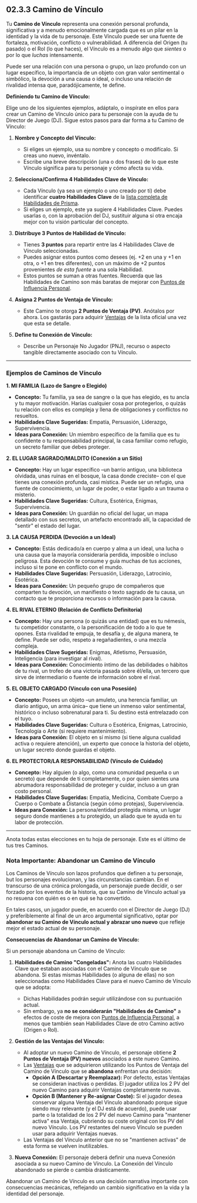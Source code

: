 ## 02.3.3 Camino de Vínculo

Tu **Camino de Vínculo** representa una conexión personal profunda, significativa y a menudo emocionalmente cargada que es un pilar en la identidad y la vida de tu personaje. Este Vínculo puede ser una fuente de fortaleza, motivación, conflicto o vulnerabilidad. A diferencia del Origen (tu pasado) o el Rol (lo que haces), el Vínculo es a menudo algo que *sientes* o por lo que *luchas* intensamente.

Puede ser una relación con una persona o grupo, un lazo profundo con un lugar específico, la importancia de un objeto con gran valor sentimental o simbólico, la devoción a una causa o ideal, o incluso una relación de rivalidad intensa que, paradójicamente, te define.

**Definiendo tu Camino de Vínculo:**

Elige uno de los siguientes ejemplos, adáptalo, o inspírate en ellos para crear un Camino de Vínculo único para tu personaje con la ayuda de tu Director de Juego (DJ). Sigue estos pasos para dar forma a tu Camino de Vínculo:

1.  **Nombre y Concepto del Vínculo:**
    *   Si eliges un ejemplo, usa su nombre y concepto o modifícalo. Si creas uno nuevo, invéntalo.
    *   Escribe una breve descripción (una o dos frases) de lo que este Vínculo significa para tu personaje y cómo afecta su vida.

2.  **Selecciona/Confirma 4 Habilidades Clave de Vínculo:**
    *   Cada Vínculo (ya sea un ejemplo o uno creado por ti) debe identificar **cuatro Habilidades Clave** de la [lista completa de Habilidades de Prisma](./../02.5_Paso_4_Desarrollando_Habilidades_y_Especialidades.md#lista-detallada-de-habilidades).
    *   Si eliges un ejemplo, este ya sugiere 4 Habilidades Clave. Puedes usarlas o, con la aprobación del DJ, sustituir alguna si otra encaja mejor con tu visión particular del concepto.

3.  **Distribuye 3 Puntos de Habilidad de Vínculo:**
    *   Tienes **3 puntos** para repartir entre las 4 Habilidades Clave de Vínculo seleccionadas.
    *   Puedes asignar estos puntos como desees (ej. +2 en una y +1 en otra, o +1 en tres diferentes), con un máximo de +2 puntos provenientes *de esta fuente* a una sola Habilidad.
    *   Estos puntos se suman a otras fuentes. Recuerda que las Habilidades de Camino son más baratas de mejorar con [Puntos de Influencia Personal](./../02.9_Progresion_del_Personaje_Puntos_de_Influencia.md).

4.  **Asigna 2 Puntos de Ventaja de Vínculo:**
    *   Este Camino te otorga **2 Puntos de Ventaja (PV)**. Anótalos por ahora. Los gastarás para adquirir [Ventajas](./../02.X_Ventajas_de_Personaje.md) de la lista oficial una vez que esta se detalle.

5.  **Define tu Conexión de Vínculo:**
    *   Describe un Personaje No Jugador (PNJ), recurso o aspecto tangible directamente asociado con tu Vínculo.

---
### Ejemplos de Caminos de Vínculo

**1. MI FAMILIA (Lazo de Sangre o Elegido)**
*   **Concepto:** Tu familia, ya sea de sangre o la que has elegido, es tu ancla y tu mayor motivación. Harías cualquier cosa por protegerlos, o quizás tu relación con ellos es compleja y llena de obligaciones y conflictos no resueltos.
*   **Habilidades Clave Sugeridas:** Empatía, Persuasión, Liderazgo, Supervivencia.
*   **Ideas para Conexión:** Un miembro específico de la familia que es tu confidente o tu responsabilidad principal, la casa familiar como refugio, un secreto familiar que debes proteger.

**2. EL LUGAR SAGRADO/MALDITO (Conexión a un Sitio)**
*   **Concepto:** Hay un lugar específico –un barrio antiguo, una biblioteca olvidada, unas ruinas en el bosque, la casa donde creciste– con el que tienes una conexión profunda, casi mística. Puede ser un refugio, una fuente de conocimiento, un lugar de poder, o estar ligado a un trauma o misterio.
*   **Habilidades Clave Sugeridas:** Cultura, Esotérica, Enigmas, Supervivencia.
*   **Ideas para Conexión:** Un guardián no oficial del lugar, un mapa detallado con sus secretos, un artefacto encontrado allí, la capacidad de "sentir" el estado del lugar.

**3. LA CAUSA PERDIDA (Devoción a un Ideal)**
*   **Concepto:** Estás dedicado/a en cuerpo y alma a un ideal, una lucha o una causa que la mayoría consideraría perdida, imposible o incluso peligrosa. Esta devoción te consume y guía muchas de tus acciones, incluso si te pone en conflicto con el mundo.
*   **Habilidades Clave Sugeridas:** Persuasión, Liderazgo, Latrocinio, Esotérica.
*   **Ideas para Conexión:** Un pequeño grupo de compañeros que comparten tu devoción, un manifiesto o texto sagrado de tu causa, un contacto que te proporciona recursos o información para la causa.

**4. EL RIVAL ETERNO (Relación de Conflicto Definitoria)**
*   **Concepto:** Hay una persona (o quizás una entidad) que es tu némesis, tu competidor constante, o la personificación de todo a lo que te opones. Esta rivalidad te empuja, te desafía y, de alguna manera, te define. Puede ser odio, respeto a regañadientes, o una mezcla compleja.
*   **Habilidades Clave Sugeridas:** Enigmas, Atletismo, Persuasión, Inteligencia (para investigar al rival).
*   **Ideas para Conexión:** Conocimiento íntimo de las debilidades o hábitos de tu rival, un trofeo de una victoria pasada sobre él/ella, un tercero que sirve de intermediario o fuente de información sobre el rival.

**5. EL OBJETO CARGADO (Vínculo con una Posesión)**
*   **Concepto:** Posees un objeto –un amuleto, una herencia familiar, un diario antiguo, un arma única– que tiene un inmenso valor sentimental, histórico o incluso sobrenatural para ti. Su destino está entrelazado con el tuyo.
*   **Habilidades Clave Sugeridas:** Cultura o Esotérica, Enigmas, Latrocinio, Tecnología o Arte (si requiere mantenimiento).
*   **Ideas para Conexión:** El objeto en sí mismo (si tiene alguna cualidad activa o requiere atención), un experto que conoce la historia del objeto, un lugar secreto donde guardas el objeto.

**6. EL PROTECTOR/LA RESPONSABILIDAD (Vínculo de Cuidado)**
*   **Concepto:** Hay alguien (o algo, como una comunidad pequeña o un secreto) que depende de ti completamente, o por quien sientes una abrumadora responsabilidad de proteger y cuidar, incluso a un gran costo personal.
*   **Habilidades Clave Sugeridas:** Empatía, Medicina, Combate Cuerpo a Cuerpo o Combate a Distancia (según cómo protejas), Supervivencia.
*   **Ideas para Conexión:** La persona/entidad protegida misma, un lugar seguro donde mantienes a tu protegido, un aliado que te ayuda en tu labor de protección.

---
Anota todas estas elecciones en tu hoja de personaje. Este es el último de tus tres Caminos.

### Nota Importante: Abandonar un Camino de Vínculo

Los Caminos de Vínculo son lazos profundos que definen a tu personaje, but los personajes evolucionan, y las circunstancias cambian. En el transcurso de una crónica prolongada, un personaje puede decidir, o ser forzado por los eventos de la historia, que su Camino de Vínculo actual ya no resuena con quién es o en qué se ha convertido.

En tales casos, un jugador puede, en acuerdo con el Director de Juego (DJ) y preferiblemente al final de un arco argumental significativo, optar por **abandonar su Camino de Vínculo actual y abrazar uno nuevo** que refleje mejor el estado actual de su personaje.

**Consecuencias de Abandonar un Camino de Vínculo:**

Si un personaje abandona un Camino de Vínculo:

1.  **Habilidades de Camino "Congeladas":** Anota las cuatro Habilidades Clave que estaban asociadas con el Camino de Vínculo que se abandona. Si estas mismas Habilidades (o alguna de ellas) no son seleccionadas como Habilidades Clave para el nuevo Camino de Vínculo que se adopta:
    *   Dichas Habilidades podrán seguir utilizándose con su puntuación actual.
    *   Sin embargo, ya **no se considerarán "Habilidades de Camino"** a efectos de coste de mejora con [Puntos de Influencia Personal](./../02.9_Progresion_del_Personaje_Puntos_de_Influencia.md), a menos que también sean Habilidades Clave de otro Camino activo (Origen o Rol).

2.  **Gestión de las Ventajas del Vínculo:**
    *   Al adoptar un nuevo Camino de Vínculo, el personaje obtiene **2 Puntos de Ventaja (PV) nuevos** asociados a este nuevo Camino.
    *   Las [Ventajas](./../02.X_Ventajas_de_Personaje.md) que se adquirieron utilizando los Puntos de Ventaja del Camino de Vínculo que se **abandona** enfrentan una decisión:
        *   **Opción A (Descartar y Reemplazar):** Por defecto, estas Ventajas se consideran inactivas o perdidas. El jugador utiliza los 2 PV del nuevo Camino para adquirir Ventajas completamente nuevas.
        *   **Opción B (Mantener y Re-asignar Coste):** Si el jugador desea conservar alguna Ventaja del Vínculo abandonado porque sigue siendo muy relevante (y el DJ está de acuerdo), puede usar parte o la totalidad de los 2 PV del nuevo Camino para "mantener activa" esa Ventaja, cubriendo su coste original con los PV del nuevo Vínculo. Los PV restantes del nuevo Vínculo se pueden usar para adquirir Ventajas nuevas.
    *   Las Ventajas del Vínculo anterior que no se "mantienen activas" de esta forma se vuelven inutilizables.

3.  **Nueva Conexión:** El personaje deberá definir una nueva Conexión asociada a su nuevo Camino de Vínculo. La Conexión del Vínculo abandonado se pierde o cambia drásticamente.

Abandonar un Camino de Vínculo es una decisión narrativa importante con consecuencias mecánicas, reflejando un cambio significativo en la vida y la identidad del personaje.
